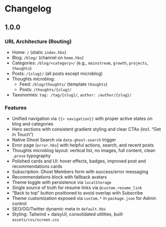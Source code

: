 # Changelog

## 1.0.0

### URL Architecture (Routing)
- Home: `/` (static `index.hbs`)
- Blog: `/blog/` (channel on `home.hbs`)
- Categories: `/blog/<category>/` (e.g., `mainstream`, `growth`, `projects`, `thoughts`)
- Posts: `/{slug}/` (all posts except microblog)
- Thoughts microblog:
  - Feed: `/blog/thoughts/` (template `thoughts`)
  - Posts: `/thoughts/{slug}/`
- Taxonomies: `tag: /tag/{slug}/`, `author: /author/{slug}/`

### Features
- Unified navigation via `{{> navigation}}` with proper active states on blog and categories
- Hero sections with consistent gradient styling and clear CTAs (incl. “Get in Touch”)
- Native Ghost Search via `data-ghost-search` trigger
- Error page (`error.hbs`) with helpful actions, search, and recent posts
- Thoughts microblog layout: vertical list, no images, full content, clean `.prose` typography
- Polished cards and UI: hover effects, badges, improved post and recommendations cards
- Subscription: Ghost Members form with success/error messaging
- Recommendations block with fallback avatars
- Theme toggle with persistence via `localStorage`
- Single source of truth for resume links via `@custom.resume_link`
- “Back to top” button positioned to avoid overlap with Subscribe
- Theme customization exposed via `custom.*` in `package.json` for Admin control
- SEO/OG/Twitter dynamic meta in `default.hbs`
- Styling: Tailwind + daisyUI, consolidated utilities, built `assets/css/screen.css`
